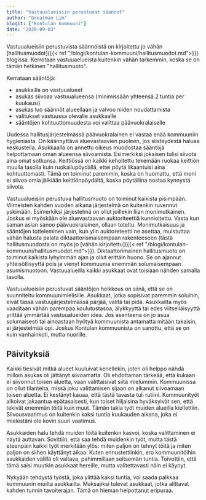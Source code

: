 ```yaml
---
title: "Vastuualueisiin perustuvat säännot"
author: "Greatman Lim"
blogit: ["Kontulan kommuuni"]
date: "2020-09-03"
---
```

Vastuualueisiin perustuvista säännöistä on kirjoitettu jo vähän [hallitusmuodot]({{< ref "/blogi/kontulan-kommuuni/hallitusmuodot.md">}}) blogissa. Kerrotaan vastuuaelueista kuitenkin vähän tarkemmin, koska se on tämän hetkinen "hallitusmuoto".

Kerrataan sääntöjä:

  - asukkailla on vastuualueet
  - asukas siivoaa vastuualueensa (minimissään yhteensä 2 tuntia per kuukausi)
  - asukas luo säännöt alueellaan ja valvoo niiden noudattamista
  - valitukset vastuussa olevalle asukkaalle
  - sääntöjen kohtuuttomuudesta voi valittaa päävuokralaiselle

Uudessa hallitusjärjestelmässä päävuokralainen ei vastaa enää kommuuniin hygieniasta. On käännyttävä aluevastaavien puoleen, jos siisteydestä haluaa keskustella. Asukkaalla on annettu oikeus muodostaa sääntöjä helpottamaan oman alueensa siivoamista. Esimerkiksi jokaisen tulisi siivota aina omat sotkunsa. Keittiössä on kaikki kehoitettu tekemään ruokaa keittiön muulla tasolla kuin ruokailupöydällä, ettei pöytä likaantuisi aina kohtuuttomasti. Tämä on toiminut paremmin, koska on huomattu, että moni ei siivoa omia jälkiään keittiönpöydältä, koska pöytäliina nostaa kynnystä siivota.

Vastuualueisiin perustuva hallitusmuoto on toiminut kaikista pisimpään. Viimeisten kahden vuoden aikana järjestelmä on kuitenkin ruvennut yskimään. Esimerkiksi järjestelmä on ollut joillekin liian monimutkainen. Joskus ei myöskään ole aluevastaavan auktoriteettiä kunnioitettu. Vasta kun saman asian sanoo päävuokralainen, ollaan toteltu. Monimutkaisuus ja sääntöjen totteleminen vain, kun ylin auktoreteetti ne asettaa, muistuttaa vähän halusta palata diktaattorismaisempaan rakenteeseen (tästä hallitusmuodosta on myös jo [vähän kirjoitettu]({{< ref "/blogi/kontulan-kommuuni/hallitusmuodot.md">}}). Diktaattorimainen hallitusmuoto on toiminut kaikista lyhyimmän ajan ja ollut erittäin huono. Se on ajannut yhteisöllisyyttä pois ja vienyt kommuunia enemmän solumaisempaan asumismuotoon. Vastuualueilla kaikki asukkaat ovat toisiaan nähden samalla tasolla.

Vastuualueisiin perustuvat sääntöjen heikkous on siinä, että se on suunniteltu kommuunimielisille. Asukkaat, jotka sopisivat paremmin soluihin, eivät tässä vastuujärjestelmässä pärjää, välitä tai pidä. Asukkailta myös vaaditaan vähän parempaa koulutustasoa, älykkyyttä tai edes viitseliäisyyttä yrittää ymmärtää vastuualueiden idea. Jos asenteena on jo asua solumaisesti tai ainoastaan hyötyä kommuunista antamatta mitään takaisin, ei järjestelmää opi. Joskus Kontulan kommuunista on sanottu, että se on kuin vanhainkoti, mutta nuorille.

## Päivityksiä

Kaikki tiesivät mitkä alueet kuuluivat kenellekin, joten oli helppo nähdä milloin asukas oli jättänyt siivoamatta. Oli ehdottaman tärkeää, että kukaan ei siivonnut toisen aluetta, vaan valittaisivat siitä mielummin. Kommuunissa on ollut tilanteita, missä joku valittamisen sijaan on alkanut siivoamaan toisen aluetta. Ei kestänyt kauaa, että tästä tavasta tuli rutiini. Kommuunityöt alkoivat jakaantua epätasaisesti, kun toiset hiljaisina hyväksyivät sen, että tekivät enemmän töitä kuin muut. Tämän takia työt muiden alueilla kiellettiin. Siivousvaatimus on kuitenkin kaksi tuntia kuukauden aikana, joka ei mielestäni ole kovin suuri vaatimus.

Asukkaiden halu tehdä muiden töitä kuitenkin kasvoi, koska valittaminen ei näytä auttavan. Sovittiin, että saa tehdä muidenkin työt, mutta tästä eteenpäin kaikki työt merkitään ylös: miten paljon on tehnyt töitä ja miten paljon on siihen käyttänyt aikaa. Kuten ennustettiinkin, ero kommuunitöihin asukkaiden välillä oli valtava, pahimmillaan seitsemän tuntia. Toivottiin, että tämä saisi muutkin asukkaat hereille, mutta valitettavasti näin ei käynyt.

Nykyään tehdystä työstä, joka ylittää kaksi tuntia, voi saada palkkaa kommuunin muilta asukkailta. Maksajiksi tulevat asukkaat, jotka alittavat kahden tunnin tavoiterajan. Tämä on hieman helpottanut eripuraa.

